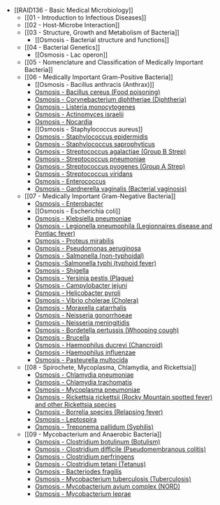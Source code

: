 - [[RAID136 - Basic Medical Microbiology]]
	- [[01 - Introduction to Infectious Diseases]]
	- [[02 - Host-Microbe Interaction]]
	- [[03 - Structure, Growth and Metabolism of Bacteria]]
		- [[Osmosis - Bacterial structure and functions]]
	- [[04 - Bacterial Genetics]]
		- [[Osmosis - Lac operon]]
	- [[05 - Nomenclature and Classification of Medically Important Bacteria]]
	- [[06 - Medically Important Gram-Positive Bacteria]]
		- [[Osmosis - Bacillus anthracis (Anthrax)]]
		- [Osmosis - Bacillus cereus (Food poisoning)]()
		- [Osmosis - Corynebacterium diphtheriae (Diphtheria)]()
		- [Osmosis - Listeria monocytogenes]()
		- [Osmosis - Actinomyces israelii]()
		- [Osmosis - Nocardia]()
		- [[Osmosis - Staphylococcus aureus]]
		- [Osmosis - Staphylococcus epidermidis]()
		- [Osmosis - Staphylococcus saprophyticus]()
		- [Osmosis - Streptococcus agalactiae (Group B Strep)]()
		- [Osmosis - Streptococcus pneumoniae]()
		- [Osmosis - Streptococcus pyogenes (Group A Strep)]()
		- [Osmosis - Streptococcus viridans]()
		- [Osmosis - Enterococcus]()
		- [Osmosis - Gardnerella vaginalis (Bacterial vaginosis)]()
	- [[07 - Medically Important Gram-Negative Bacteria]]
		- [Osmosis - Enterobacter]()
		- [[Osmosis - Escherichia coli]]
		- [Osmosis - Klebsiella pneumoniae]()
		- [Osmosis - Legionella pneumophila (Legionnaires disease and Pontiac fever)]()
		- [Osmosis - Proteus mirabilis]()
		- [Osmosis - Pseudomonas aeruginosa]()
		- [Osmosis - Salmonella (non-typhoidal)]()
		- [Osmosis -Salmonella typhi (typhoid fever)]()
		- [Osmosis - Shigella]()
		- [Osmosis - Yersinia pestis (Plague)]()
		- [Osmosis - Campylobacter jejuni]()
		- [Osmosis - Helicobacter pyroli]()
		- [Osmosis - Vibrio cholerae (Cholera)]()
		- [Osmosis - Moraxella catarrhalis]()
		- [Osmosis - Neisseria gonorrhoeae]()
		- [Osmosis - Neisseria meningitidis]()
		- [Osmosis - Bordetella pertussis (Whooping cough)]()
		- [Osmosis - Brucella]()
		- [Osmosis - Haemophilus ducreyi (Chancroid)]()
		- [Osmosis - Haemophilus influenzae]()
		- [Osmosis - Pasteurella multocida]()
	- [[08 - Spirochete, Mycoplasma, Chlamydia, and Rickettsia]]
		- [Osmosis - Chlamydia pneumoniae]()
		- [Osmosis - Chlamydia trachomatis]()
		- [Osmosis - Mycoplasma pneumoniae]()
		- [Osmosis - Rickettsia rickettsii (Rocky Mountain spotted fever) and other Rickettsia species]()
		- [Osmosis - Borrelia species (Relapsing fever)]()
		- [Osmosis - Leptospira]()
		- [Osmosis - Treponema pallidum (Syphilis)]()
	- [[09 - Mycobacterium and Anaerobic Bacteria]]
		- [Osmosis - Clostridium botulinum (Botulism)]()
		- [Osmosis - Clostridium difficile (Pseudomembranous colitis)]()
		- [Osmosis - Clostridium perfringens]()
		- [Osmosis - Clostridium tetani (Tetanus)]()
		- [Osmosis - Bacteriodes fragilis]()
		- [Osmosis - Mycobacterium tuberculosis (Tuberculosis)]()
		- [Osmosis - Mycobacterium avium complex (NORD)]()
		- [Osmosis - Mycobacterium leprae]()
